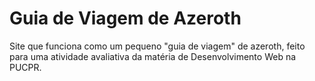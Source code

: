 <h1 align: "center"> Guia de Viagem de Azeroth </h1>
<p align: "center"> Site que funciona como um pequeno "guia de viagem" de azeroth, feito para uma atividade avaliativa da matéria de Desenvolvimento Web na PUCPR. </p>

